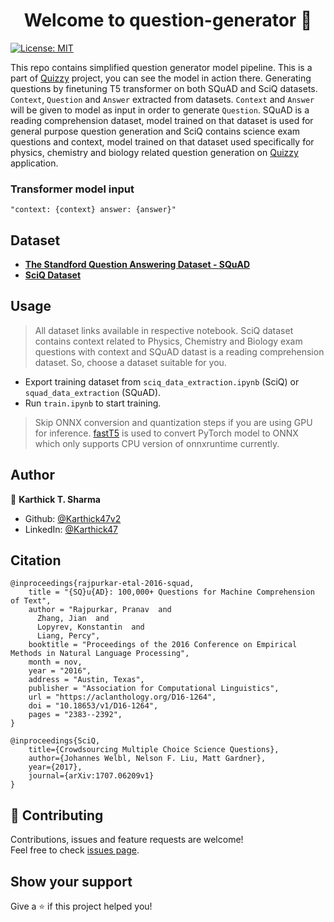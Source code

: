 <h1 align="center">Welcome to question-generator 👋</h1>
<p>
  <a href="#" target="_blank">
    <img alt="License: MIT" src="https://img.shields.io/badge/License-MIT-yellow.svg" />
  </a>
</p>

This repo contains simplified question generator model pipeline. This is a part of [Quizzy](https://github.com/Karthick47v2/quizzzy/tree/main) project, you can see the model in action there. Generating questions by finetuning T5 transformer on both SQuAD and SciQ datasets. `Context`, `Question` and `Answer` extracted from datasets. `Context` and `Answer` will be given to model as input in order to generate `Question`. SQuAD is a reading comprehension dataset, model trained on that dataset is used for general purpose question generation and SciQ contains science exam questions and context, model trained on that dataset used specifically for physics, chemistry and biology related question generation on [Quizzy](https://github.com/Karthick47v2/quizzzy/tree/main) application.

### Transformer model input

```
"context: {context} answer: {answer}"
```

## Dataset

- **[The Standford Question Answering Dataset - SQuAD](https://rajpurkar.github.io/SQuAD-explorer/)**
- **[SciQ Dataset](https://allenai.org/data/sciq)**

## Usage

> All dataset links available in respective notebook. SciQ dataset contains context related to Physics, Chemistry and Biology exam questions with context and SQuAD datast is a reading comprehension dataset. So, choose a dataset suitable for you.

- Export training dataset from `sciq_data_extraction.ipynb` (SciQ) or `squad_data_extraction` (SQuAD).
- Run `train.ipynb` to start training.

> Skip ONNX conversion and quantization steps if you are using GPU for inference. [fastT5](https://github.com/Ki6an/fastT5) is used to convert PyTorch model to ONNX which only supports CPU version of onnxruntime currently.

## Author

👤 **Karthick T. Sharma**

- Github: [@Karthick47v2](https://github.com/Karthick47v2)
- LinkedIn: [@Karthick47](https://linkedin.com/in/Karthick47)

## Citation

```
@inproceedings{rajpurkar-etal-2016-squad,
    title = "{SQ}u{AD}: 100,000+ Questions for Machine Comprehension of Text",
    author = "Rajpurkar, Pranav  and
      Zhang, Jian  and
      Lopyrev, Konstantin  and
      Liang, Percy",
    booktitle = "Proceedings of the 2016 Conference on Empirical Methods in Natural Language Processing",
    month = nov,
    year = "2016",
    address = "Austin, Texas",
    publisher = "Association for Computational Linguistics",
    url = "https://aclanthology.org/D16-1264",
    doi = "10.18653/v1/D16-1264",
    pages = "2383--2392",
}
```

```
@inproceedings{SciQ,
    title={Crowdsourcing Multiple Choice Science Questions},
    author={Johannes Welbl, Nelson F. Liu, Matt Gardner},
    year={2017},
    journal={arXiv:1707.06209v1}
}
```

## 🤝 Contributing

Contributions, issues and feature requests are welcome!<br />Feel free to check [issues page](https://github.com/Karthick47v2/question-generator/issues).

## Show your support

Give a ⭐️ if this project helped you!

